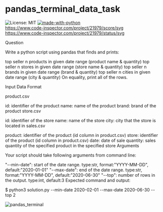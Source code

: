 # pandas_terminal_data_task 

![License: MIT](https://img.shields.io/badge/License-MIT-blue.svg)  [![made-with-python](https://img.shields.io/badge/Made%20with-Python-1f425f.svg)](https://www.python.org/)   
https://www.code-inspector.com/project/21979/score/svg 
https://www.code-inspector.com/project/21979/status/svg

Question

Write a python script using pandas that finds and prints:

top seller n products in given date range (product name & quantity)
top seller n stores in given date range (store name & quantity)
top seller n brands in given date range (brand & quantity)
top seller n cities in given date range (city & quantity)
On equality, print all of the rows.

Input Data Format

product.csv

id: identifier of the product
name: name of the product
brand: brand of the product
store.csv

id: identifier of the store
name: name of the store
city: city that the store is located in
sales.csv

product: identifier of the product (id column in product.csv)
store: identifier of the product (id column in product.csv)
date: date of sale
quantity: sales quantity of the specified product in the specified store
Arguments

Your script should take following arguments from command line:

"--min-date": start of the date range. type:str, format:"YYYY-MM-DD", default:"2020-01-01"
"--max-date": end of the date range. type:str, format:"YYYY-MM-DD", default:"2020-06-30"
"--top": number of rows in the output. type:int, default:3
Expected command and output:

$ python3 solution.py --min-date 2020-02-01 --max-date 2020-06-30 --top 2

![pandas_terminal](https://user-images.githubusercontent.com/48547417/116120366-21764080-a6c8-11eb-8bd8-aea58ef76bce.PNG)

